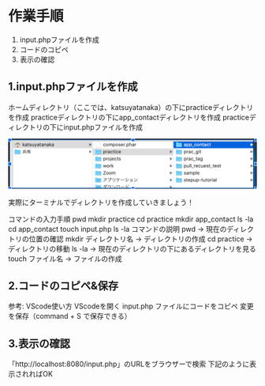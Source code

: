# 作業手順
1. input.phpファイルを作成
1. コードのコピペ
1. 表示の確認

## 1.input.phpファイルを作成
ホームディレクトリ（ここでは、katsuyatanaka）の下にpracticeディレクトリを作成
practiceディレクトリの下にapp_contactディレクトリを作成
practiceディレクトリの下にinput.phpファイルを作成

![input.phpファイルを作成](images/making_file_pic.png)

実際にターミナルでディレクトリを作成していきましょう！


コマンドの入力手順
pwd
mkdir practice
cd practice
mkdir app_contact
ls -la
cd app_contact
touch input.php
ls -la
コマンドの説明
pwd → 現在のディレクトリの位置の確認
mkdir ディレクトリ名 → ディレクトリの作成
cd practice → ディレクトリの移動
ls -la → 現在のディレクトリの下にあるディレクトリを見る
touch ファイル名 → ファイルの作成

## 2.コードのコピペ&保存
参考: VScode使い方
VScodeを開く
input.php ファイルにコードをコピペ
変更を保存（command + S で保存できる）

## 3.表示の確認
「http://localhost:8080/input.php」のURLをブラウザーで検索
下記のように表示されればOK
